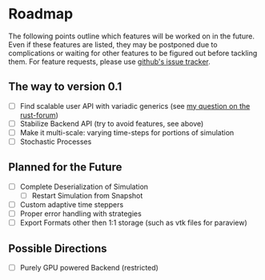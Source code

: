 # Roadmap
The following points outline which features will be worked on in the future.
Even if these features are listed, they may be postponed due to complications or waiting for other features to be figured out before tackling them.
For feature requests, please use [github's issue tracker](https://www.github.com/jonaspleyer/cellular_raza/issues).

## The way to version 0.1
- [ ] Find scalable user API with variadic generics (see [my question on the rust-forum](https://users.rust-lang.org/t/varying-generic-parameters-with-features/93333/58))
- [ ] Stabilize Backend API (try to avoid features, see above)
- [ ] Make it multi-scale: varying time-steps for portions of simulation
- [ ] Stochastic Processes

## Planned for the Future
- [ ] Complete Deserialization of Simulation
    - [ ] Restart Simulation from Snapshot
- [ ] Custom adaptive time steppers
- [ ] Proper error handling with strategies
- [ ] Export Formats other then 1:1 storage (such as vtk files for paraview)

## Possible Directions
- [ ] Purely GPU powered Backend (restricted)
